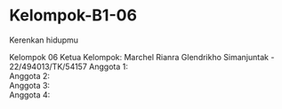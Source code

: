 # Kelompok-B1-06
Kerenkan hidupmu  

Kelompok 06
Ketua Kelompok:  Marchel Rianra Glendrikho Simanjuntak - 22/494013/TK/54157
Anggota 1:  
Anggota 2:  
Anggota 3:  
Anggota 4:  
